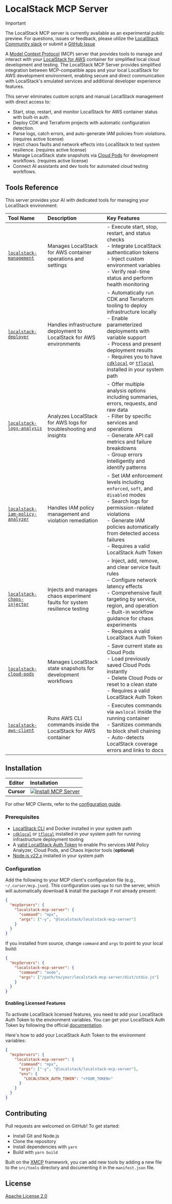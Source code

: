 # LocalStack MCP Server

> [!IMPORTANT]
> The LocalStack MCP server is currently available as an experimental public preview. For questions, issues or feedback, please utilize the [LocalStack Community slack](https://slack.localstack.cloud) or submit a [GitHub Issue](https://github.com/localstack/localstack-mcp-server/issues)

A [Model Context Protocol](https://modelcontextprotocol.io/docs/getting-started/intro) (MCP) server that provides tools to manage and interact with your [LocalStack for AWS](https://www.localstack.cloud/localstack-for-aws) container for simplified local cloud development and testing. The LocalStack MCP Server provides simplified integration between MCP-compatible apps and your local LocalStack for AWS development environment, enabling secure and direct communication with LocalStack's emulated services and additional developer experience features.

This server eliminates custom scripts and manual LocalStack management with direct access to:

- Start, stop, restart, and monitor LocalStack for AWS container status with built-in auth.
- Deploy CDK and Terraform projects with automatic configuration detection.
- Parse logs, catch errors, and auto-generate IAM policies from violations. (requires active license)
- Inject chaos faults and network effects into LocalStack to test system resilience. (requires active license)
- Manage LocalStack state snapshots via [Cloud Pods](https://docs.localstack.cloud/aws/capabilities/state-management/cloud-pods/) for development workflows. (requires active license)
- Connect AI assistants and dev tools for automated cloud testing workflows.

## Tools Reference

This server provides your AI with dedicated tools for managing your LocalStack environment:

| Tool Name                                                                         | Description                                                                | Key Features                                                                                                                                                                                                                                                                                                                                                              |
| :-------------------------------------------------------------------------------- | :------------------------------------------------------------------------- | :------------------------------------------------------------------------------------------------------------------------------------------------------------------------------------------------------------------------------------------------------------------------------------------------------------------------------------------------------------------------ |
| [`localstack-management`](./src/tools/localstack-management.ts)                   | Manages LocalStack for AWS container operations and settings               | - Execute start, stop, restart, and status checks<br/>- Integrate LocalStack authentication tokens<br/>- Inject custom environment variables<br/>- Verify real-time status and perform health monitoring                                                                                                                                                              |
| [`localstack-deployer`](./src/tools/localstack-deployer.ts)                       | Handles infrastructure deployment to LocalStack for AWS environments       | - Automatically run CDK and Terraform tooling to deploy infrastructure locally<br/>- Enable parameterized deployments with variable support<br/>- Process and present deployment results<br/>- Requires you to have [`cdklocal`](https://github.com/localstack/aws-cdk-local) or [`tflocal`](https://github.com/localstack/terraform-local) installed in your system path |
| [`localstack-logs-analysis`](./src/tools/localstack-logs-analysis.ts)             | Analyzes LocalStack for AWS logs for troubleshooting and insights          | - Offer multiple analysis options including summaries, errors, requests, and raw data<br/>- Filter by specific services and operations<br/>- Generate API call metrics and failure breakdowns<br/>- Group errors intelligently and identify patterns                                                                                                                      |
| [`localstack-iam-policy-analyzer`](./src/tools/localstack-iam-policy-analyzer.ts) | Handles IAM policy management and violation remediation                    | - Set IAM enforcement levels including `enforced`, `soft`, and `disabled` modes<br/>- Search logs for permission-related violations<br/>- Generate IAM policies automatically from detected access failures<br/>- Requires a valid LocalStack Auth Token                                                                                                                  |
| [`localstack-chaos-injector`](./src/tools/localstack-chaos-injector.ts)           | Injects and manages chaos experiment faults for system resilience testing  | - Inject, add, remove, and clear service fault rules<br/>- Configure network latency effects<br/>- Comprehensive fault targeting by service, region, and operation<br/>- Built-in workflow guidance for chaos experiments<br/>- Requires a valid LocalStack Auth Token                                                                                                                                                     |
| [`localstack-cloud-pods`](./src/tools/localstack-cloud-pods.ts)                   | Manages LocalStack state snapshots for development workflows               | - Save current state as Cloud Pods<br/>- Load previously saved Cloud Pods instantly<br/>- Delete Cloud Pods or reset to a clean state<br/>- Requires a valid LocalStack Auth Token                                                                                                                                                                                        |
| [`localstack-aws-client`](./src/tools/localstack-aws-client.ts)                   | Runs AWS CLI commands inside the LocalStack for AWS container              | - Executes commands via `awslocal` inside the running container<br/>- Sanitizes commands to block shell chaining<br/>- Auto-detects LocalStack coverage errors and links to docs                                                                                                                                                                                            |

## Installation

|        Editor        | Installation                                                                                                                                                                                                                                                                                                                                                                          |
| :------------------: | :------------------------------------------------------------------------------------------------------------------------------------------------------------------------------------------------------------------------------------------------------------------------------------------------------------------------------------------------------------------------------------ |
|      **Cursor**      | [![Install MCP Server](https://cursor.com/deeplink/mcp-install-dark.svg)](https://cursor.com/en/install-mcp?name=localstack-mcp-server&config=eyJjb21tYW5kIjoibnB4IC15IEBsb2NhbHN0YWNrL2xvY2Fsc3RhY2stbWNwLXNlcnZlciJ9)                                                                                                                                                               |
For other MCP Clients, refer to the [configuration guide](#configuration).

### Prerequisites

- [LocalStack CLI](https://docs.localstack.cloud/getting-started/installation/#localstack-cli) and Docker installed in your system path
- [`cdklocal`](https://github.com/localstack/aws-cdk-local) or [`tflocal`](https://github.com/localstack/terraform-local) installed in your system path for running infrastructure deployment tooling
- A [valid LocalStack Auth Token](https://docs.localstack.cloud/aws/getting-started/auth-token/) to enable Pro services IAM Policy Analyzer, Cloud Pods, and Chaos Injector tools (**optional**)
- [Node.js v22.x](https://nodejs.org/en/download/) installed in your system path

### Configuration

Add the following to your MCP client's configuration file (e.g., `~/.cursor/mcp.json`). This configuration uses `npx` to run the server, which will automatically download & install the package if not already present:

```json
{
  "mcpServers": {
    "localstack-mcp-server": {
      "command": "npx",
      "args": ["-y", "@localstack/localstack-mcp-server"]
    }
  }
}
```

If you installed from source, change `command` and `args` to point to your local build:

```json
{
  "mcpServers": {
    "localstack-mcp-server": {
      "command": "node",
      "args": ["/path/to/your/localstack-mcp-server/dist/stdio.js"]
    }
  }
}
```

#### Enabling Licensed Features

To activate LocalStack licensed features, you need to add your LocalStack Auth Token to the environment variables. You can get your LocalStack Auth Token by following the official [documentation](https://docs.localstack.cloud/aws/getting-started/auth-token/).

Here's how to add your LocalStack Auth Token to the environment variables:

```json
{
  "mcpServers": {
    "localstack-mcp-server": {
      "command": "npx",
      "args": ["-y", "@localstack/localstack-mcp-server"],
      "env": {
        "LOCALSTACK_AUTH_TOKEN": "<YOUR_TOKEN>"
      }
    }
  }
}
```

## Contributing

Pull requests are welcomed on GitHub! To get started:

- Install Git and Node.js
- Clone the repository
- Install dependencies with `yarn`
- Build with `yarn build`

Built on the [XMCP](https://github.com/basementstudio/xmcp) framework, you can add new tools by adding a new file to the `src/tools` directory and documenting it in the `manifest.json` file.

## License

[Apache License 2.0](./LICENSE)
